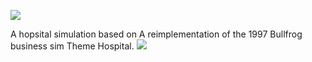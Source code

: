 ![](http://i.imgur.com/fYp148T.jpg)

A hopsital simulation based on A reimplementation of the 1997 Bullfrog business sim Theme Hospital.
![](http://i.imgur.com/qHV60Ui.png)
